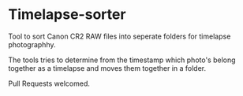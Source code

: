 # Timelapse-sorter
Tool to sort Canon CR2 RAW files into seperate folders for timelapse photographhy.

The tools tries to determine from the timestamp which photo's belong together as a 
timelapse and moves them together in a folder.

Pull Requests welcomed.
